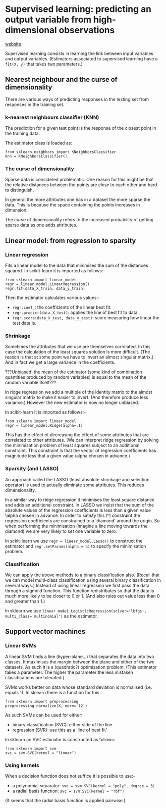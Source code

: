 # Supervised learning: predicting an output variable from high-dimensional observations

[website](https://scikit-learn.org/stable/tutorial/statistical_inference/supervised_learning.html)

Supervised learning consists in learning the link between input variables and output variables.
(Estimators associated to supervised learning have a `fit(X, y)` that takes two parameters.)

## Nearest neighbour and the curse of dimensionality

There are various ways of predicting responses in the testing set from responses in the training set.

### k-nearest neighbours classifier (KNN)

The prediction for a given test point is the response of the closest point in the training data.

The estimator class is loaded as:

```
from sklearn.neighbors import KNeighborsClassifier
knn = KNeighborsClassifier()
```

### The curse of dimensionality

Sparse data is considered problematic.
One reason for this might be that the relative distances between the points are close to each other and hard to distinguish.

In general the more attributes one has in a dataset the more sparse the data.
This is because the space containing the points increases in dimension.

The curse of dimensionality refers to the increased probability of getting sparse data as one adds attributes.

## Linear model: from regression to sparsity

### Linear regression

Fits a linear model to the data that minimises the sum of the distances squared.
In scikit-learn it is imported as follows:-

```
from sklearn import linear_model
regr = linear_model.LinearRegression()
regr.fit(data_X_train, data_y_train)
```

Then the estimator calculates various values:-
* `regr.coef_`: the coefficients of the linear best fit.
* `regr.predict(data_X_test)`: applies the line of best fit to data.
* `regr.score(data_X_test, data_y_test)`: score measuring how linear the test data is.

### Shrinkage

Sometimes the attributes that we use are themselves correlated.
In this case the calculation of the least squares solution is more difficult.
(The reason is that at some point we have to invert an almost singular matrix.)
And in fact we get a large variance in the coefficients.

???Unbiased: the mean of the estimator (some kind of combination quantities produced by random variables) is equal to the mean of the random variable itself???

In ridge regression we add a multiple of the identity matrix to the almost singular matrix to make it easier to invert.
(And therefore produce less variance.)
However the new estimator is now no longer unbiased.

In scikit-learn it is imported as follows:-

```
from sklearn import linear_model
regr = linear_model.Ridge(alpha=.1)
```

This has the effect of decreasing the effect of some attributes that are correlated to other attributes.
(We can interpret ridge regression by solving the minimisation problem of least squares subject to an additional constraint.
This constraint is that the vector of regression coefficients has magnitude less that a given value \alpha chosen in advance.)

### Sparsity (and LASSO)

An approach called the LASSO (least absolute shrinkage and selection operator) is used to actually eliminate some attributes.
This reduces dimensionality.

In a similar way to ridge regression it minimises the least square distance and adds an additional constraint.
In LASSO we insist that the sum of the absolute values of the regression coefficients is less than a given value \alpha chosen in advance.
In order to satisfy this l^1 constraint the regression coefficients are constrained to a 'diamond' around the origin.
So when performing the minimisation (imagine a line moving towards the diamond) we are very likely to set one variable to zero.

In sckit-learn we use `regr = linear_model.Lasso()` to construct the estimator and `regr.setParams(alpha = a)` to specify the minimisation problem.

### Classification

We can apply the above methods to a binary classification also.
(Recall that we can model multi-class classification using several binary classification in several ways.)
Instead of using linear regression we first pass the data through a sigmoid function.
This function redistributes so that the data is much more likely to be closer to 0 or 1.
(And also rules out value less than 0 and greater than 1.)

In sklearn we use `linear_model.LogisticRegression(solver='lbfgs', multi_class='multinomial')` as the estimator.

## Support vector machines

### Linear SVMs

A linear SVM finds a line (hyper-plane...) that separates the data into two classes.
It maximises the margin between the plane and either of the two datasets.
As such it is a (quadratic?) optimisation problem.
(This estimator takes a parameter.
The higher the parameter the less mistaken classifications are tolerated.)

SVMs works better on data whose standard deviation is normalised (i.e. equals 1).
In sklearn there is a function for this:

```
from sklearn import preprocessing
preprocessing.normalize(X, norm='l2')
```

As such SVMs can be used for either:
* binary classification (SVC): either side of the line
* regression (SVR): use this as a 'line of best fit'

In sklearn an SVC estimator is constructed as follows:
```
from sklearn import svm
svc = svm.SVC(kernel = "linear")
```

### Using kernels

When a decision function does not suffice it is possible to use:-
* a polynomial separator: `svc = svm.SVC(kernel = "poly", degree = 3)`
* a radial basis function: `svc = svm.SVC(kernel = "rbf")`

(It seems that the radial basis function is applied pairwise.)